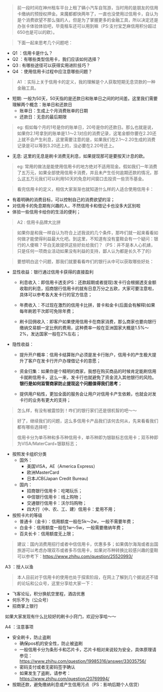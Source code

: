 > 前一段时间在神州租车平台上租了辆小汽车自驾游，当时用的是朋友的信用卡缴纳的预授权押金。来魔都都快两年了，一直也没使用过信用卡，自认为是个消费欲望不那么强的人，但是为了掌握更多的金融工具，所以决定还是办张卡体验体验吧，毕竟租车还可以用到嘛（PS:支付宝芝麻信用积分超过650也是可以的欧）。

> 下面一起来思考几个问题吧：

* Q1 ：信用卡是什么？
* Q2 ：有哪些类型信用卡，我们应该如何选择？
* Q3 : 有哪些途径可以获得实用进阶技巧？
* Q4 ：使用信用卡过程中应注意哪些问题？

> A1 ：实际上关于信用卡的定义，我的理解是个人获取短期无息贷款的一种金融工具。

* 短期: 一般为50天，50天指的是还款日和账单日之间的时间差。这里我们需要理解两个概念：账单日和还款日
	*  账单日：生成上个月消费账单的日期
	*  还款日：无息的最后期限

> eg: 假如每个月的1号是你的账单日，20号是你的还款日。那么也就是说，如果你2.1号拿到的账单是1.1～2.1对应的消费记录，这笔金额你要在2.20还上就不会产生利息，这里需要注意的是，如果我们在2.1～2.20生成的消费记录是可以等到3.20还上的，没必要在2.20号还上。

* 无息: 这里的无息是刷卡消费无利息，如果提现那可是要按天计息的欧。

> eg: 常用的做法是能使用信用卡的地方绝对不适用现金。假如我们一年消费了五万元，如果全部使用信用卡消费，并且未产生任何逾期还款的情况，那么这五万元我们可以利用50天的免息时间窗口去投资一些货币基金。

> 看完信用卡的定义，相信大家渐渐也就知道什么样的人适合使用信用卡：

* 有着明确的消费目标，可以控制自己的消费欲望的淫；
* 对信用卡的免息期有兴趣的人，不然信用卡和借记卡也没多大区别啦
* 体验一些信用卡给你的生活的便利；

>A2 : 信用卡品牌大比拼

>如果你是和我一样自认为符合上述我说的几个条件，那咋们就一起来看看如何做才能使得利益最大化吧。到这里，不知道有没有童鞋会有一个疑问：银行的人傻嘛？平白无故提供这些好处给我们？（PS：并不是本人心机婊，只是任何一项商业活动如果没有利益的支持，鄙人认为都是长久不了的）

>要想明白这个问题，那我们就要看看咋们的银行从中可以获取哪些好处：
>

* 显性收益：银行通过信用卡获得的直接盈利

	*  利息收入：即信用卡透支(PS：还款超期或者提现)发卡行会根据透支金额收取的利息，招商银行信用卡的就有日息万分之五欧，大家可要注意啦，具体可以参考各大发卡行的官方信息；
	
	*  年费收入：不过现在激烈的信用卡比拼，普卡和金卡(后面会有解释)如果每年刷若干次即可免除年费；
	
	*  刷卡回佣收入：即客户如果使用信用卡在商家消费，那么商家也要向银行缴纳交易额一定比例的费用，这种费率一般在亚洲国家大概是1.5%～2%，发达国家一般在2%左右；
	

* 隐性收益：

	* 提升开户概率：信用卡结算账户必须是发卡行账户，信用卡的产生极大提升了客户在发卡行开户办理借记卡的意愿；
	
	* 资金归集：如果你是个精明的商家，我想在购买商品的时候肯定能刷信用卡就刷信用卡，这么一来，发卡行也就避免了资金流入其他银行的风险。<Strong>银行是如何监管商家防止提现这个问题值得我们思考</Strong>；
	
	* 提供用户粘性，更加全面的服务会让用户对信用卡产生依赖，也就会对发卡行的业务有更大的支持；


> 怎么样，有没有被震惊到！咋们的银行家们还是很机智的吧～～

> 好了，继续我们的问题，这么多信用卡产品我们该何去何从，先来看看我们都有哪些选择吧：
> 
>信用卡分为单币种和多币种信用卡，单币种即为银联标志信用卡；双币种即为VISA/MaterCard+银联标志；

* 按照发卡组织分类
	* 国外：
		* 美国VISA，AE（America Express）
		* 欧洲MasterCard
		* 日本JCB(Japan Credit Bureau)
	* 国内：
		* 招商银行信用卡：吃喝玩乐；
		* 中信银行信用卡：线上购物；
		* 交通银行信用卡：沃尔玛购物；
		* 四大行（中、农、工、建）信用卡：爱用不用；
* 按照卡片的等级
	* 普通卡（金卡）：信用额度一般在5k～2w，一般不需要年费；
	* 白金卡：信用额度一般在1w～5w，一般需要缴纳年费；
	* 百夫长卡：信用额度无上限；

>建议：国内消费用招行或者中信信用卡，优惠多多；如果偶尔海淘或者出国旅游可以考虑办理双币或者多币信用卡，如果对币种转换比较感兴趣的童鞋可以参考下：<https://www.zhihu.com/question/25520993/>

A3 ：授人以渔

> 本人目前对于信用卡的使用也处于探索阶段，在网上了解到几个据说还不错的论坛和公众号，这里分享给大家一下：

* 飞客论坛，积分换航空里程，酒店优惠
* 何乐不为（公众号）
* 招商掌上银行

如果大家发现有什么比较好的刷卡小窍门，欢迎分享哈～～

A4 ：注意事项

* 安全刷卡，防止盗刷
	* 确保pos机的安全性，防止被盗刷
	* 一般信用卡分为条形卡和芯片卡，芯片卡相对来说较为安全，具体原理请参见：
	<https://www.zhihu.com/question/19985316/answer/33035756/>
	* 密码支付或者无密码签字确认
	* 如果发生了盗刷，请参考：<https://www.zhihu.com/question/20769994/>
* 按期还款，避免缴纳利息或产生信用污点（PS：影响后期个人信贷）
